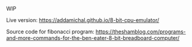 WIP

Live version:
https://addamichal.github.io/8-bit-cpu-emulator/

Source code for fibonacci program:
https://theshamblog.com/programs-and-more-commands-for-the-ben-eater-8-bit-breadboard-computer/